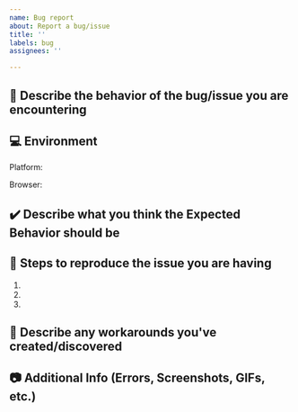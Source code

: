 ```yaml
---
name: Bug report
about: Report a bug/issue
title: ''
labels: bug
assignees: ''

---
```


<!-- Before submitting a new issue, please make sure that the same issue has not been created already -->
<!-- NOTE: Stuff inside <! -- STUFF -- > is for guidance to help properly fill out this form and will NOT show up in your post -->
<!-- Click the "Preview" button/tab above to see what the post will look like to everyone else. -->


## 🐞 Describe the behavior of the bug/issue you are encountering
<!-- A clear and concise description of the issue(s) you are having -->


## 💻 Environment
<!-- Details about your device and browser -->

<!-- simply copy an option below and paste BEFORE "<!-" (ex. Platform: Windows <! -- macOS/Windows...) -->
Platform: <!-- macOS/Windows/iPad/iPhone/Android/Linux -->

<!-- simply copy an option below and paste BEFORE "<!-" (ex. Browser: Chrome <! -- Chrome/Firefox/...) -->
Browser: <!-- Chrome/Firefox/Safari/Edge/IE/Opera/Brave/Vivaldi -->

## ✔️ Describe what you think the Expected Behavior should be
<!-- A clear and concise description of what you expect should happen -->


## 📜 Steps to reproduce the issue you are having
<!-- Clear steps to reproduce the issue -->

1. 
2. 
3. 

## 🔨 Describe any workarounds you've created/discovered
<!-- A clear and concise description of any alternative solutions or workarounds you've tried, developed or discovered -->


## 📷 Additional Info (Errors, Screenshots, GIFs, etc.)
<!-- Add any other info like error messages, logs, screenshots/GIFs etc. -->

